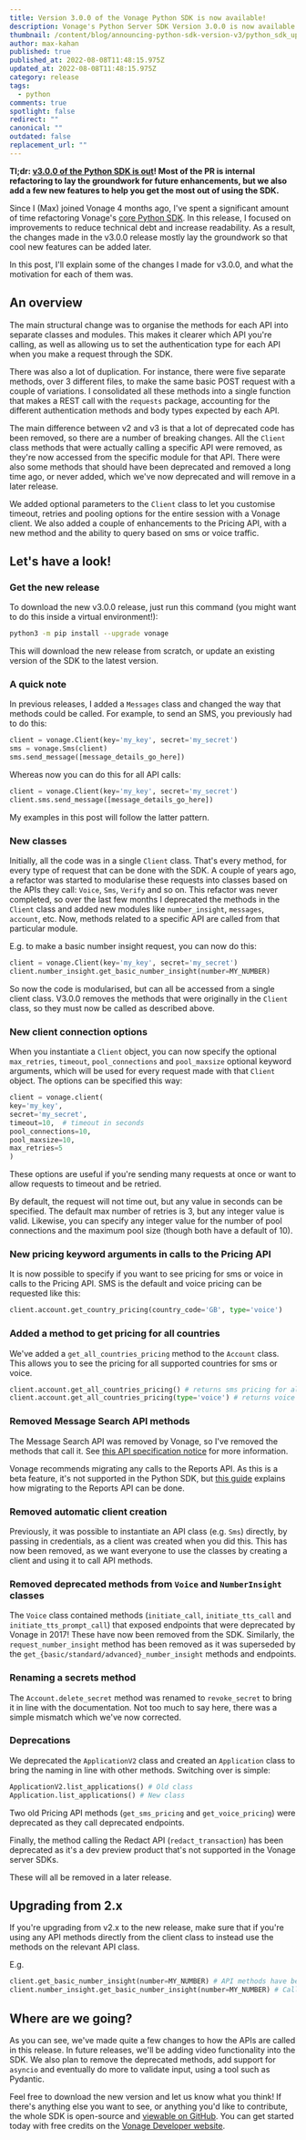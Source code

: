 ```yaml
---
title: Version 3.0.0 of the Vonage Python SDK is now available!
description: Vonage's Python Server SDK Version 3.0.0 is now available. Find out what's new!
thumbnail: /content/blog/announcing-python-sdk-version-v3/python_sdk_updates.png
author: max-kahan
published: true
published_at: 2022-08-08T11:48:15.975Z
updated_at: 2022-08-08T11:48:15.975Z
category: release
tags:
  - python
comments: true
spotlight: false
redirect: ""
canonical: ""
outdated: false
replacement_url: ""
---
```


**Tl;dr: [v3.0.0 of the Python SDK is out](https://pypi.org/project/vonage/)! Most of the PR is internal refactoring to lay the groundwork for future enhancements, but we also add a few new features to help you get the most out of using the SDK.**

Since I (Max) joined Vonage 4 months ago, I've spent a significant amount of time refactoring Vonage's [core Python SDK](https://github.com/Vonage/vonage-python-sdk). In this release, I focused on improvements to reduce technical debt and increase readability. As a result, the changes made in the v3.0.0 release mostly lay the groundwork so that cool new features can be added later.

In this post, I'll explain some of the changes I made for v3.0.0, and what the motivation for each of them was.

## An overview

The main structural change was to organise the methods for each API into separate classes and modules. This makes it clearer which API you're calling, as well as allowing us to set the authentication type for each API when you make a request through the SDK.

There was also a lot of duplication. For instance, there were five separate methods, over 3 different files, to make the same basic POST request with a couple of variations. I consolidated all these methods into a single function that makes a REST call with the `requests` package, accounting for the different authentication methods and body types expected by each API.

The main difference between v2 and v3 is that a lot of deprecated code has been removed, so there are a number of breaking changes. All the `Client` class methods that were actually calling a specific API were removed, as they're now accessed from the specific module for that API. There were also some methods that should have been deprecated and removed a long time ago, or never added, which we've now deprecated and will remove in a later release.

We added optional parameters to the `Client` class to let you customise timeout, retries and pooling options for the entire session with a Vonage client. We also added a couple of enhancements to the Pricing API, with a new method and the ability to query based on sms or voice traffic.

## Let's have a look!

### Get the new release

To download the new v3.0.0 release, just run this command (you might want to do this inside a virtual environment!):

```bash
python3 -m pip install --upgrade vonage
```
This will download the new release from scratch, or update an existing version of the SDK to the latest version.

### A quick note

In previous releases, I added a `Messages` class and changed the way that methods could be called. For example, to send an SMS, you previously had to do this:

```python
client = vonage.Client(key='my_key', secret='my_secret')
sms = vonage.Sms(client)
sms.send_message([message_details_go_here])
```

Whereas now you can do this for all API calls:

```python
client = vonage.Client(key='my_key', secret='my_secret')
client.sms.send_message([message_details_go_here])
```

My examples in this post will follow the latter pattern.

### New classes

Initially, all the code was in a single `Client` class. That's every method, for every type of request that can be done with the SDK. A couple of years ago, a refactor was started to modularise these requests into classes based on the APIs they call: `Voice`, `Sms`, `Verify` and so on. This refactor was never completed, so over the last few months I deprecated the methods in the `Client` class and added new modules like `number_insight`, `messages`, `account`, etc. Now, methods related to a specific API are called from that particular module.

E.g. to make a basic number insight request, you can now do this:

```python
client = vonage.Client(key='my_key', secret='my_secret')
client.number_insight.get_basic_number_insight(number=MY_NUMBER)
```

So now the code is modularised, but can all be accessed from a single client class. V3.0.0 removes the methods that were originally in the `Client` class, so they must now be called as described above.

### New client connection options

When you instantiate a `Client` object, you can now specify the optional `max_retries`, `timeout`, `pool_connections` and `pool_maxsize` optional keyword arguments, which will be used for every request made with that `Client` object. The options can be specified this way:

```python
client = vonage.client(
key='my_key',
secret='my_secret',
timeout=10,  # timeout in seconds
pool_connections=10,
pool_maxsize=10,
max_retries=5
)
```

These options are useful if you're sending many requests at once or want to allow requests to timeout and be retried.

By default, the request will not time out, but any value in seconds can be specified. The default max number of retries is 3, but any integer value is valid. Likewise, you can specify any integer value for the number of pool connections and the maximum pool size (though both have a default of 10).

### New pricing keyword arguments in calls to the Pricing API

It is now possible to specify if you want to see pricing for sms or voice in calls to the Pricing API. SMS is the default and voice pricing can be requested like this:

```python
client.account.get_country_pricing(country_code='GB', type='voice')
```

### Added a method to get pricing for all countries

We've added a `get_all_countries_pricing` method to the `Account` class. This allows you to see the pricing for all supported countries for sms or voice.

```python
client.account.get_all_countries_pricing() # returns sms pricing for all countries
client.account.get_all_countries_pricing(type='voice') # returns voice pricing for all countries
```

### Removed Message Search API methods

The Message Search API was removed by Vonage, so I've removed the methods that call it. See [this API specification notice](https://developer.vonage.com/api/developer/messages) for more information.

Vonage recommends migrating any calls to the Reports API. As this is a beta feature, it's not supported in the Python SDK, but [this guide](https://developer.vonage.com/reports/guides/migrate-from-sms-message-search) explains how migrating to the Reports API can be done.

### Removed automatic client creation

Previously, it was possible to instantiate an API class (e.g. `Sms`) directly, by passing in credentials, as a client was created when you did this. This has now been removed, as we want everyone to use the classes by creating a client and using it to call API methods.

### Removed deprecated methods from `Voice` and `NumberInsight` classes

The `Voice` class contained methods (`initiate_call`, `initiate_tts_call` and `initiate_tts_prompt_call`) that exposed endpoints that were deprecated by Vonage in 2017! These have now been removed from the SDK. Similarly, the `request_number_insight` method has been removed as it was superseded by the `get_{basic/standard/advanced}_number_insight` methods and endpoints.

### Renaming a secrets method

The `Account.delete_secret` method was renamed to `revoke_secret` to bring it in line with the documentation. Not too much to say here, there was a simple mismatch which we've now corrected.

### Deprecations

We deprecated the `ApplicationV2` class and created an `Application` class to bring the naming in line with other methods. Switching over is simple:

```python
ApplicationV2.list_applications() # Old class
Application.list_applications() # New class
```

Two old Pricing API methods (`get_sms_pricing` and `get_voice_pricing`) were deprecated as they call deprecated endpoints.

Finally, the method calling the Redact API (`redact_transaction`) has been deprecated as it's a dev preview product that's not supported in the Vonage server SDKs.

These will all be removed in a later release.

## Upgrading from 2.x

If you're upgrading from v2.x to the new release, make sure that if you're using any API methods directly from the client class to instead use the methods on the relevant API class.

E.g.

```python
client.get_basic_number_insight(number=MY_NUMBER) # API methods have been removed from the client class - this won't work
client.number_insight.get_basic_number_insight(number=MY_NUMBER) # Call the methods using the relevant API classes instead
```

## Where are we going?

As you can see, we've made quite a few changes to how the APIs are called in this release. In future releases, we'll be adding video functionality into the SDK. We also plan to remove the deprecated methods, add support for `asyncio` and eventually do more to validate input, using a tool such as Pydantic.

Feel free to download the new version and let us know what you think! If there's anything else you want to see, or anything you'd like to contribute, the whole SDK is open-source and [viewable on GitHub](https://github.com/Vonage/vonage-python-sdk). You can get started today with free credits on the [Vonage Developer website](https://developer.vonage.com).
